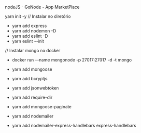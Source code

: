 nodeJS - GoNode - App MarketPlace

yarn init -y // Instalar no diretório

- yarn add express
- yarn add nodemon -D
- yarn add eslint -D
- yarn eslint --init

// Instalar mongo no docker

- docker run --name mongonode -p 27017:27017 -d -t mongo

- yarn add mongoose
- yarn add bcryptjs
- yarn add jsonwebtoken
- yarn add require-dir
- yarn add mongoose-paginate
- yarn add nodemailer
- yarn add nodemailer-express-handlebars express-handlebars
